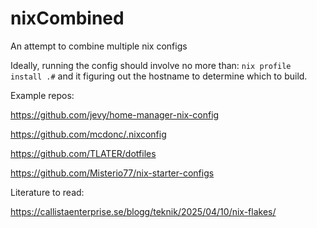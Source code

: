 # nixCombined
An attempt to combine multiple nix configs

Ideally, running the config should involve no more than: `nix profile install .#` and it figuring out the hostname to determine which to build.

Example repos:

https://github.com/jevy/home-manager-nix-config

https://github.com/mcdonc/.nixconfig

https://github.com/TLATER/dotfiles

https://github.com/Misterio77/nix-starter-configs

Literature to read:

https://callistaenterprise.se/blogg/teknik/2025/04/10/nix-flakes/
